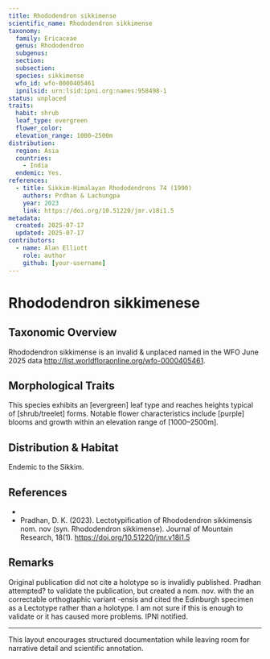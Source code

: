 ```yaml
---
title: Rhododendron sikkimense
scientific_name: Rhododendron sikkimense
taxonomy:
  family: Ericaceae
  genus: Rhododendron
  subgenus: 
  section: 
  subsection: 
  species: sikkimense
  wfo_id: wfo-0000405461
  ipnilsid: urn:lsid:ipni.org:names:958498-1
status: unplaced
traits:
  habit: shrub
  leaf_type: evergreen
  flower_color: 
  elevation_range: 1000–2500m
distribution:
  region: Asia
  countries:
    - India
  endemic: Yes.
references:
  - title: Sikkim-Himalayan Rhododendrons 74 (1990)
    authors: Prdhan & Lachungpa
    year: 2023
    link: https://doi.org/10.51220/jmr.v18i1.5 
metadata:
  created: 2025-07-17
  updated: 2025-07-17
contributors:
  - name: Alan Elliott
    role: author
    github: [your-username]
---
```


# Rhododendron sikkimenese

## Taxonomic Overview  
Rhododendron sikkimense is an invalid & unplaced named in the WFO June 2025 data http://list.worldfloraonline.org/wfo-0000405461. 

## Morphological Traits  
This species exhibits an [evergreen] leaf type and reaches heights typical of [shrub/treelet] forms. Notable flower characteristics include [purple] blooms and growth within an elevation range of [1000–2500m].

## Distribution & Habitat  
Endemic to the Sikkim.

## References  
- 
- Pradhan, D. K. (2023). Lectotypification of Rhododendron sikkimensis nom. nov (syn. Rhododendron sikkimense). Journal of Mountain Research, 18(1). https://doi.org/10.51220/jmr.v18i1.5 


## Remarks  
Original publication did not cite a holotype so is invalidly published. Pradhan attempted? to validate the publication, but created a nom. nov. with the an correctable orthogtaphic variant -ensis and cited the Edinburgh specimen as a Lectotype rather than a holotype. I am not sure if this is enough to validate or it has caused more problems. IPNI notified.

---

This layout encourages structured documentation while leaving room for narrative detail and scientific annotation.
